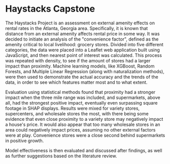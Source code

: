 # Haystacks Capstone

The Haystacks Project is an assessment on external amenity effects on rental rates in the Atlanta, Georgia area. Specifically, it is known that distance from an external amenity affects rental price in some way. It was decided to initiate an analysis of the "convenience factor", defined as the amenity critical to local livelihood: grocery stores. Divided into five different categories, the data were placed into a Leaflet web application built using JavaScript, and then nearest point of interest was calculated. This process was repeated with density, to see if the amount of stores had a larger impact than proximity. Machine learning models, like XGBoost, Random Forests, and Multiple Linear Regression (along with naturalization methods), were then used to demonstrate the actual accuracy and the trends of the data, in order to see which features matter most and to what extent. 

Evaluation using statistical methods found that proximity had a stronger impact when the three mile range was included, and supermarkets, above all, had the strongest positive impact, eventually even surpassing square footage in SHAP displays. Results were mixed for variety stores, supercenters, and wholesale stores the most, with there being some evidence that even close proximity to a variety store may negatively impact a house's price. It would also appear that too many wholesale stores in an area could negatively impact prices, assuming no other external factors were at play. Convenience stores were a close second behind supermarkets in positive growth. 

Model effectiveness is then evaluated and discussed after findings, as well as further suggestions based on the literature review.
